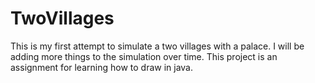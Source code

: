 # TwoVillages
This is my first attempt to simulate a two villages with a palace. I will be adding more things to the simulation over time. This project is an assignment for learning how to draw in java. 
